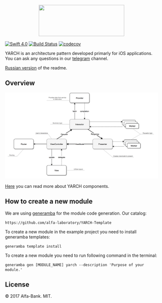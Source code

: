 <p align="center">
  <img src="https://i.imgur.com/ZcxzsEg.png" width="281.5" height="103"/>
</p>

[![Swift 4.0](https://img.shields.io/badge/Swift-4.0-orange.svg)](https://swift.org)
[![Build Status](https://travis-ci.org/alfa-laboratory/YARCH-Examples.svg?branch=master)](https://travis-ci.org/alfa-laboratory/YARCH-Examples)
[![codecov](https://codecov.io/gh/alfa-laboratory/YARCH-Examples/branch/master/graph/badge.svg)](https://codecov.io/gh/alfa-laboratory/YARCH-Examples)

YARCH is an architecture pattern developed primarly for iOS applications. You can ask any questions in our [telegram](https://t.me/yarch_ios) channel.

[Russian version](https://github.com/alfa-laboratory/YARCH-Examples/blob/master/README-rus.md) of the readme.

## Overview
![](YARCH-scheme.png)

[Here](https://github.com/alfa-laboratory/YARCH-Examples/blob/master/GUIDE.md) you can read more about YARCH components.

## How to create a new module

We are using [generamba](https://github.com/rambler-digital-solutions/Generamba) for the module code generation. Our catalog:
```
https://github.com/alfa-laboratory/YARCH-Template
```

To create a new module in the example project you need to install generamba templates:
```
generamba template install
```

To create a new module you need to run following command in the terminal:
```
generamba gen [MODULE_NAME] yarch --description 'Purpose of your module.'
```

License
--------

© 2017 Alfa-Bank. MIT.
